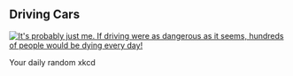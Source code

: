 ## Driving Cars
[![It's probably just me. If driving were as dangerous as it seems, hundreds of people would be dying every day!](https://imgs.xkcd.com/comics/driving_cars.png)](https://xkcd.com/1990/ "It's probably just me. If driving were as dangerous as it seems, hundreds of people would be dying every day!")

Your daily random xkcd
